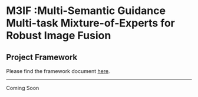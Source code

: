 # M3IF :Multi-Semantic Guidance Multi-task Mixture-of-Experts for Robust Image Fusion

## Project Framework

Please find the framework document [here](https://github.com/wang-soonandsoon/M3IF/blob/main/assets/framework.pdf).

---

Coming Soon
